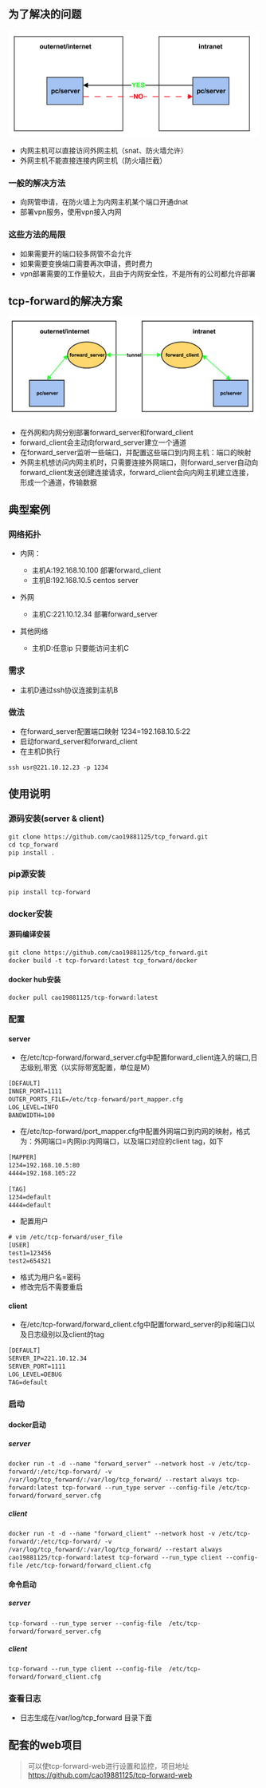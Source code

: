 ## 为了解决的问题
![image](https://github.com/cao19881125/picture_cloud/blob/master/tcp_forward_problem.png?raw=true)

- 内网主机可以直接访问外网主机（snat、防火墙允许）
- 外网主机不能直接连接内网主机（防火墙拦截）

### 一般的解决方法
- 向网管申请，在防火墙上为内网主机某个端口开通dnat
- 部署vpn服务，使用vpn接入内网


### 这些方法的局限
- 如果需要开的端口较多网管不会允许
- 如果需要变换端口需要再次申请，费时费力
- vpn部署需要的工作量较大，且由于内网安全性，不是所有的公司都允许部署


## tcp-forward的解决方案
![image](https://github.com/cao19881125/picture_cloud/blob/master/tcp_forward_design.png?raw=true)

- 在外网和内网分别部署forward_server和forward_client
- forward_client会主动向forward_server建立一个通道
- 在forward_server监听一些端口，并配置这些端口到内网主机：端口的映射
- 外网主机想访问内网主机时，只需要连接外网端口，则forward_server自动向forward_client发送创建连接请求，forward_client会向内网主机建立连接，形成一个通道，传输数据

## 典型案例
### 网络拓扑
- 内网：
    - 主机A:192.168.10.100 部署forward_client
    - 主机B:192.168.10.5 centos server

- 外网
    - 主机C:221.10.12.34 部署forward_server
- 其他网络
    - 主机D:任意ip 只要能访问主机C

### 需求
- 主机D通过ssh协议连接到主机B

### 做法
- 在forward_server配置端口映射 1234=192.168.10.5:22
- 启动forward_server和forward_client
- 在主机D执行

```
ssh usr@221.10.12.23 -p 1234
```

## 使用说明
### 源码安装(server & client)

```
git clone https://github.com/cao19881125/tcp_forward.git
cd tcp_forward
pip install .
```

### pip源安装

```
pip install tcp-forward
```


### docker安装
#### 源码编译安装
```
git clone https://github.com/cao19881125/tcp_forward.git
docker build -t tcp-forward:latest tcp_forward/docker
```
#### docker hub安装

```
docker pull cao19881125/tcp-forward:latest
```


### 配置
#### server
- 在/etc/tcp-forward/forward_server.cfg中配置forward_client连入的端口,日志级别,带宽（以实际带宽配置，单位是M）

```
[DEFAULT]
INNER_PORT=1111
OUTER_PORTS_FILE=/etc/tcp-forward/port_mapper.cfg
LOG_LEVEL=INFO
BANDWIDTH=100
```

- 在/etc/tcp-forward/port_mapper.cfg中配置外网端口到内网的映射，格式为：外网端口=内网ip:内网端口，以及端口对应的client tag，如下

```
[MAPPER]
1234=192.168.10.5:80
4444=192.168.105:22

[TAG]
1234=default
4444=default
```

- 配置用户

```
# vim /etc/tcp-forward/user_file
[USER]
test1=123456
test2=654321
```
- 格式为用户名=密码
- 修改完后不需要重启

#### client
- 在/etc/tcp-forward/forward_client.cfg中配置forward_server的ip和端口以及日志级别以及client的tag
```
[DEFAULT]
SERVER_IP=221.10.12.34
SERVER_PORT=1111
LOG_LEVEL=DEBUG
TAG=default
```



### 启动
#### docker启动
##### server
```
docker run -t -d --name "forward_server" --network host -v /etc/tcp-forward/:/etc/tcp-forward/ -v /var/log/tcp_forward/:/var/log/tcp_forward/ --restart always tcp-forward:latest tcp-forward --run_type server --config-file /etc/tcp-forward/forward_server.cfg
```
##### client

```
docker run -t -d --name "forward_client" --network host -v /etc/tcp-forward/:/etc/tcp-forward/ -v /var/log/tcp_forward/:/var/log/tcp_forward/ --restart always cao19881125/tcp-forward:latest tcp-forward --run_type client --config-file /etc/tcp-forward/forward_client.cfg
```

#### 命令启动
##### server

```
tcp-forward --run_type server --config-file  /etc/tcp-forward/forward_server.cfg
```
##### client


```
tcp-forward --run_type client --config-file  /etc/tcp-forward/forward_client.cfg
```


### 查看日志
- 日志生成在/var/log/tcp_forward 目录下面

## 配套的web项目
> 可以使tcp-forward-web进行设置和监控，项目地址 https://github.com/cao19881125/tcp-forward-web
